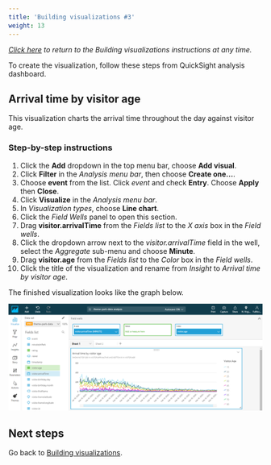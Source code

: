 ```yaml
---
title: 'Building visualizations #3'
weight: 13
---
```


*[Click here](../3-quicksight#building-visualizations) to return to the *Building visualizations* instructions at any time.*

To create the visualization, follow these steps from QuickSight analysis dashboard.

## Arrival time by visitor age

This visualization charts the arrival time throughout the day against visitor age.

### Step-by-step instructions ###

1. Click the **Add** dropdown in the top menu bar, choose **Add visual**.
1. Click **Filter** in the *Analysis menu bar*, then choose **Create one...**.
1. Choose **event** from the list. Click *event* and check **Entry**. Choose **Apply** then **Close**.
1. Click **Visualize** in the *Analysis menu bar*.
1. In *Visualization types*, choose **Line chart**.
1. Click the *Field Wells* panel to open this section.
1. Drag **visitor.arrivalTime** from the *Fields list* to the *X axis* box in the *Field wells*.
1. Click the dropdown arrow next to the *visitor.arrivalTime* field in the well, select the *Aggregate* sub-menu and choose **Minute**.
1. Drag **visitor.age** from the *Fields list* to the *Color* box in the *Field wells*.
1. Click the title of the visualization and rename from *Insight* to *Arrival time by visitor age*.

The finished visualization looks like the graph below.

![Completed visualization](/static/images/module5-3-visualization-3.png)

## Next steps

Go back to [Building visualizations](../3-quicksight#building-visualizations).
